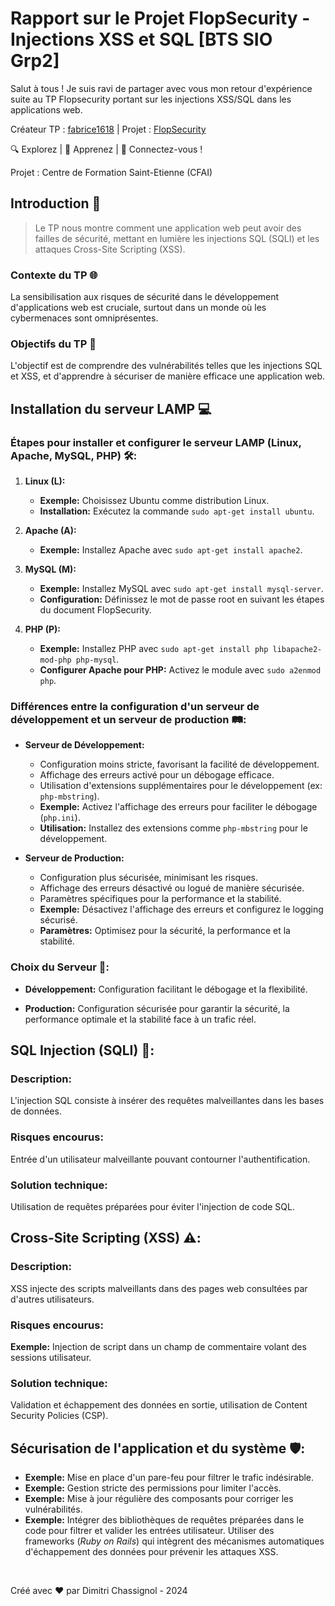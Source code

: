 # Rapport sur le Projet FlopSecurity - Injections XSS et SQL [BTS SIO Grp2]


Salut à tous ! Je suis ravi de partager avec vous mon retour d'expérience suite au TP Flopsecurity portant sur les injections XSS/SQL dans les applications web.

Créateur TP : <a href="https://github.com/fabrice1618">fabrice1618</a> | Projet : <a href="https://github.com/fabrice1618/flopsecurity">FlopSecurity</a>

🔍 Explorez | 🧠 Apprenez | 🤝 Connectez-vous !

Projet : Centre de Formation Saint-Etienne (CFAI)

## Introduction 🚀

> Le TP nous montre comment une application web peut avoir des failles de sécurité, mettant en lumière les injections SQL (SQLI) et les attaques Cross-Site Scripting (XSS).

### Contexte du TP 🌐

La sensibilisation aux risques de sécurité dans le développement d'applications web est cruciale, surtout dans un monde où les cybermenaces sont omniprésentes.

### Objectifs du TP 🎯

L'objectif est de comprendre des vulnérabilités telles que les injections SQL et XSS, et d'apprendre à sécuriser de manière efficace une application web.

## Installation du serveur LAMP 💻

### Étapes pour installer et configurer le serveur LAMP (Linux, Apache, MySQL, PHP) 🛠️:

1. **Linux (L):**
   - **Exemple:** Choisissez Ubuntu comme distribution Linux.
   - **Installation:** Exécutez la commande `sudo apt-get install ubuntu`.

2. **Apache (A):**
   - **Exemple:** Installez Apache avec `sudo apt-get install apache2`.

3. **MySQL (M):**
   - **Exemple:** Installez MySQL avec `sudo apt-get install mysql-server`.
   - **Configuration:** Définissez le mot de passe root en suivant les étapes du document FlopSecurity.

4. **PHP (P):**
   - **Exemple:** Installez PHP avec `sudo apt-get install php libapache2-mod-php php-mysql`.
   - **Configurer Apache pour PHP:** Activez le module avec `sudo a2enmod php`.

### Différences entre la configuration d'un serveur de développement et un serveur de production 🛤️:

- **Serveur de Développement:**
  - Configuration moins stricte, favorisant la facilité de développement.
  - Affichage des erreurs activé pour un débogage efficace.
  - Utilisation d'extensions supplémentaires pour le développement (ex: `php-mbstring`).
   - **Exemple:** Activez l'affichage des erreurs pour faciliter le débogage (`php.ini`).
  - **Utilisation:** Installez des extensions comme `php-mbstring` pour le développement.

- **Serveur de Production:**
  - Configuration plus sécurisée, minimisant les risques.
  - Affichage des erreurs désactivé ou logué de manière sécurisée.
  - Paramètres spécifiques pour la performance et la stabilité.
  - **Exemple:** Désactivez l'affichage des erreurs et configurez le logging sécurisé.
  - **Paramètres:** Optimisez pour la sécurité, la performance et la stabilité.

### Choix du Serveur 🚦:

- **Développement:** Configuration facilitant le débogage et la flexibilité.

- **Production:** Configuration sécurisée pour garantir la sécurité, la performance optimale et la stabilité face à un trafic réel.

## SQL Injection (SQLI) 🚫:
### Description:
L'injection SQL consiste à insérer des requêtes malveillantes dans les bases de données.

### Risques encourus:
Entrée d'un utilisateur malveillante pouvant contourner l'authentification.

### Solution technique:
Utilisation de requêtes préparées pour éviter l'injection de code SQL.

## Cross-Site Scripting (XSS) ⚠️:
### Description:
XSS injecte des scripts malveillants dans des pages web consultées par d'autres utilisateurs.

### Risques encourus:
**Exemple:** Injection de script dans un champ de commentaire volant des sessions utilisateur.

### Solution technique:
Validation et échappement des données en sortie, utilisation de Content Security Policies (CSP).

## Sécurisation de l'application et du système 🛡️:
- **Exemple:** Mise en place d'un pare-feu pour filtrer le trafic indésirable.
- **Exemple:** Gestion stricte des permissions pour limiter l'accès.
- **Exemple:** Mise à jour régulière des composants pour corriger les vulnérabilités.
- **Exemple:** Intégrer des bibliothèques de requêtes préparées dans le code pour filtrer et valider les entrées utilisateur. Utiliser des frameworks (*Ruby on Rails*) qui intègrent des mécanismes automatiques d'échappement des données pour prévenir les attaques XSS.



<br>

Créé avec ❤️ par Dimitri Chassignol - 2024
